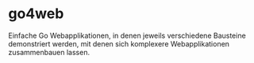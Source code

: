 # go4web
Einfache Go Webapplikationen, in denen jeweils verschiedene Bausteine demonstriert werden, mit denen sich komplexere Webapplikationen zusammenbauen lassen. 
